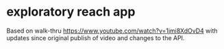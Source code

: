 # exploratory reach app

Based on walk-thru https://www.youtube.com/watch?v=1jmi8XdOvD4 with updates since original publish of video and changes to the API.
